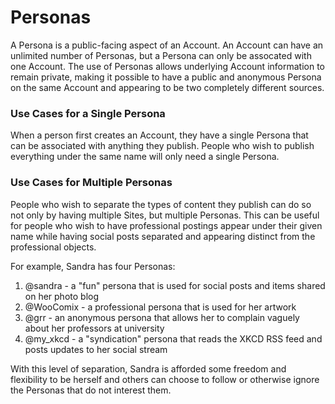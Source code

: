 # Personas

A Persona is a public-facing aspect of an Account. An Account can have an unlimited number of Personas, but a Persona can only be assocated with one Account. The use of Personas allows underlying Account information to remain private, making it possible to have a public and anonymous Persona on the same Account and appearing to be two completely different sources.

### Use Cases for a Single Persona

When a person first creates an Account, they have a single Persona that can be associated with anything they publish. People who wish to publish everything under the same name will only need a single Persona.

### Use Cases for Multiple Personas

People who wish to separate the types of content they publish can do so not only by having multiple Sites, but multiple Personas. This can be useful for people who wish to have professional postings appear under their given name while having social posts separated and appearing distinct from the professional objects.

For example, Sandra has four Personas:

1. @sandra - a "fun" persona that is used for social posts and items shared on her photo blog
2. @WooComix - a professional persona that is used for her artwork
3. @grr - an anonymous persona that allows her to complain vaguely about her professors at university
4. @my_xkcd - a "syndication" persona that reads the XKCD RSS feed and posts updates to her social stream

With this level of separation, Sandra is afforded some freedom and flexibility to be herself and others can choose to follow or otherwise ignore the Personas that do not interest them.